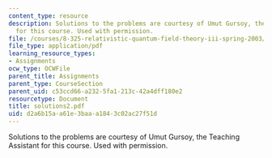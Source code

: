 ```yaml
---
content_type: resource
description: Solutions to the problems are courtesy of Umut Gursoy, the Teaching Assistant
  for this course. Used with permission.
file: /courses/8-325-relativistic-quantum-field-theory-iii-spring-2003/d2a6b15aa61e3baaa1843c02ac27f51d_solutions2.pdf
file_type: application/pdf
learning_resource_types:
- Assignments
ocw_type: OCWFile
parent_title: Assignments
parent_type: CourseSection
parent_uid: c53ccd66-a232-5fa1-213c-42a4dff180e2
resourcetype: Document
title: solutions2.pdf
uid: d2a6b15a-a61e-3baa-a184-3c02ac27f51d
---
```

Solutions to the problems are courtesy of Umut Gursoy, the Teaching Assistant for this course. Used with permission.

